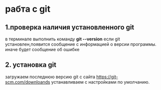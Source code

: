 # рабта с git

## 1.проверка наличия установленного git
в терминале выполнить команду **git --version**
если git установлен,появится сообщение с информацией о версии программы. иначе будет сообщение об ошибке

## 2. установка git
загружаем последнюю версию git с сайта https://git-scm.com/downloands
устанавливаем с настройками по умолчанию.
